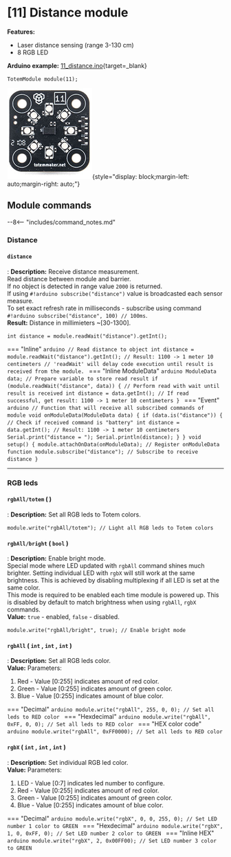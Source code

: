 # [11] Distance module

**Features:**  

- Laser distance sensing (range 3-130 cm)  
- 8 RGB LED  

**Arduino example:** [11_distance.ino](https://github.com/totemmaker/TotemArduino/tree/master/examples/Module/11_distance/11_distance.ino){target=_blank}

```arduino
TotemModule module(11);
```

![Totem Module 11](/assets/images/module_11.jpg){style="display: block;margin-left: auto;margin-right: auto;"}

## Module commands

--8<-- "includes/command_notes.md"

### Distance

#### `distance`

: **Description:** Receive distance measurement.  
Read distance between module and barrier.  
If no object is detected in range value `2000` is returned.  
If using `#!arduino subscribe("distance")` value is broadcasted each sensor measure.  
To set exact refresh rate in milliseconds - subscribe using command `#!arduino subscribe("distance", 100) // 100ms`.  
**Result:** Distance in millimieters ~[30-1300].

```arduino
int distance = module.readWait("distance").getInt();
```
=== "Inline"
    ```arduino
    // Read distance to object
    int distance = module.readWait("distance").getInt(); // Result: 1100 -> 1 meter 10 centimeters
    // 'readWait' will delay code execution until result is received from the module.
    ```
=== "Inline ModuleData"
    ```arduino
    ModuleData data; // Prepare variable to store read result
    if (module.readWait("distance", data)) { // Perform read with wait until result is received
      int distance = data.getInt(); // If read successful, get result: 1100 -> 1 meter 10 centimeters
    }
    ```
=== "Event"
    ```arduino
    // Function that will receive all subscribed commands of module
    void onModuleData(ModuleData data) {
        if (data.is("distance")) { // Check if received command is "battery"
            int distance = data.getInt(); // Result: 1100 -> 1 meter 10 centimeters
            Serial.print("distance = ");
            Serial.println(distance);
        }
    }
    void setup() {
        module.attachOnData(onModuleData); // Register onModuleData function
        module.subscribe("distance"); // Subscribe to receive distance
    }
    ```

***

### RGB leds

#### `rgbAll/totem` ( )

: **Description:** Set all RGB leds to Totem colors.  

```arduino
module.write("rgbAll/totem"); // Light all RGB leds to Totem colors
```

#### `rgbAll/bright` (&nbsp;`bool`&nbsp;)

: **Description:** Enable bright mode.  
Special mode where LED updated with `rgbAll` command shines much brighter. Setting individual LED with `rgbX` will still work at the same brightness. This is achieved by disabling multiplexing if all LED is set at the same color.  
This mode is required to be enabled each time module is powered up. This is disabled by default to match brightness when using `rgbAll`, `rgbX` commands.  
**Value:** `true` - enabled, `false` - disabled.  

```arduino
module.write("rgbAll/bright", true); // Enable bright mode
```

#### `rgbAll`&nbsp;(&nbsp;`int`&nbsp;,&nbsp;`int`&nbsp;,&nbsp;`int`&nbsp;)

: **Description:** Set all RGB leds color.  
**Value:** Parameters:  
1. Red - Value [0:255] indicates amount of red color.  
2. Green - Value [0:255] indicates amount of green color.  
3. Blue - Value [0:255] indicates amount of blue color.  

=== "Decimal"
    ```arduino
    module.write("rgbAll", 255, 0, 0); // Set all leds to RED color
    ```
=== "Hexdecimal"
    ```arduino
    module.write("rgbAll", 0xFF, 0, 0); // Set all leds to RED color
    ```
=== "HEX color code"
    ```arduino
    module.write("rgbAll", 0xFF0000); // Set all leds to RED color
    ```

#### `rgbX`&nbsp;(&nbsp;`int`&nbsp;,&nbsp;`int`&nbsp;,&nbsp;`int`&nbsp;)

: **Description:** Set individual RGB led color.  
**Value:** Parameters:  
1. LED - Value [0:7] indicates led number to configure.  
2. Red - Value [0:255] indicates amount of red color.  
3. Green - Value [0:255] indicates amount of green color.  
4. Blue - Value [0:255] indicates amount of blue color.  

=== "Decimal"
    ```arduino
    module.write("rgbX", 0, 0, 255, 0); // Set LED number 1 color to GREEN
    ```
=== "Hexdecimal"
    ```arduino
    module.write("rgbX", 1, 0, 0xFF, 0); // Set LED number 2 color to GREEN
    ```
=== "Inline HEX"
    ```arduino
    module.write("rgbX", 2, 0x00FF00); // Set LED number 3 color to GREEN
    ```